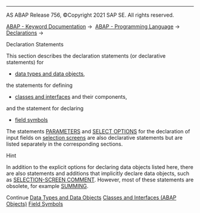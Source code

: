   

* * *

AS ABAP Release 756, ©Copyright 2021 SAP SE. All rights reserved.

[ABAP - Keyword Documentation](javascript:call_link\('abenabap.htm'\)) →  [ABAP - Programming Language](javascript:call_link\('abenabap_reference.htm'\)) →  [Declarations](javascript:call_link\('abendeclarations.htm'\)) → 

Declaration Statements

This section describes the declaration statements (or declarative statements) for

-   [data types and data objects](javascript:call_link\('abentypes_and_objects.htm'\)),

the statements for defining

-   [classes and interfaces](javascript:call_link\('abenclasses_and_interfaces.htm'\)) and their components,

and the statement for declaring

-   [field symbols](javascript:call_link\('abenabap_field_symbols.htm'\))

The statements [PARAMETERS](javascript:call_link\('abapparameters.htm'\)) and [SELECT OPTIONS](javascript:call_link\('abapselect-options.htm'\)) for the declaration of input fields on [selection screens](javascript:call_link\('abenselection_screen_glosry.htm'\) "Glossary Entry") are also declarative statements but are listed separately in the corresponding sections.

Hint

In addition to the explicit options for declaring data objects listed here, there are also statements and additions that implicitly declare data objects, such as [SELECTION-SCREEN COMMENT](javascript:call_link\('abapselection-screen_comment.htm'\)). However, most of these statements are obsolete, for example [SUMMING](javascript:call_link\('abapsumming.htm'\)).

Continue
[Data Types and Data Objects](javascript:call_link\('abentypes_and_objects.htm'\))
[Classes and Interfaces (ABAP Objects)](javascript:call_link\('abenclasses_and_interfaces.htm'\))
[Field Symbols](javascript:call_link\('abenabap_field_symbols.htm'\))